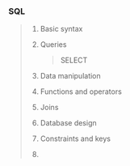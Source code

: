 ### SQL

> 1. Basic syntax
> 2. Queries
>    >SELECT
> 4. Data manipulation
> 5. Functions and operators
> 6. Joins
> 7. Database design
> 8. Constraints and keys
>
> 9. 
>
> 
